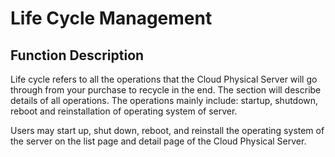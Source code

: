# Life Cycle Management
## Function Description

Life cycle refers to all the operations that the Cloud Physical Server will go through from your purchase to recycle in the end. The section will describe details of all operations. The operations mainly include: startup, shutdown, reboot and reinstallation of operating system of server.

Users may start up, shut down, reboot, and reinstall the operating system of the server on the list page and detail page of the Cloud Physical Server.
